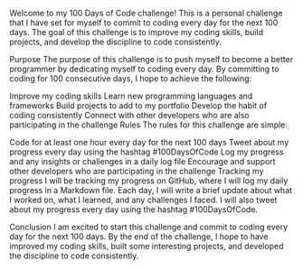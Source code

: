Welcome to my 100 Days of Code challenge! This is a personal challenge that I have set for myself to commit to coding every day for the next 100 days. The goal of this challenge is to improve my coding skills, build projects, and develop the discipline to code consistently.

Purpose
The purpose of this challenge is to push myself to become a better programmer by dedicating myself to coding every day. By committing to coding for 100 consecutive days, I hope to achieve the following:

Improve my coding skills
Learn new programming languages and frameworks
Build projects to add to my portfolio
Develop the habit of coding consistently
Connect with other developers who are also participating in the challenge
Rules
The rules for this challenge are simple:

Code for at least one hour every day for the next 100 days
Tweet about my progress every day using the hashtag #100DaysOfCode
Log my progress and any insights or challenges in a daily log file
Encourage and support other developers who are participating in the challenge
Tracking my progress
I will be tracking my progress on GitHub, where I will log my daily progress in a Markdown file. Each day, I will write a brief update about what I worked on, what I learned, and any challenges I faced. I will also tweet about my progress every day using the hashtag #100DaysOfCode.

Conclusion
I am excited to start this challenge and commit to coding every day for the next 100 days. By the end of the challenge, I hope to have improved my coding skills, built some interesting projects, and developed the discipline to code consistently.
